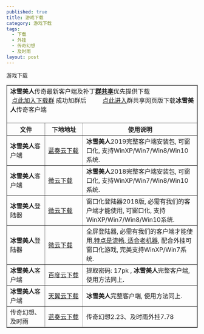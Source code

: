 ```yaml
---
published: true
title: 游戏下载
category: 游戏下载
tags: 
  - 下载
  - 外挂
  - 传奇幻想
  - 及时雨
layout: post
---
```

游戏下载

<table border="1" width="auto">
    <tbody>
        <tr class="firstRow">
            <td colspan="3">
                <strong>冰雪美人</strong>传奇最新客户端及补丁<span style="text-decoration:underline;"><strong>群共享</strong></span>优先提供下载<br/> &nbsp;<a href="http://jq.qq.com/?_wv=1027&k=46K2oXV" target="_blank">点此加入下载群</a> 成功加群后 &nbsp; &nbsp; &nbsp; &nbsp; &nbsp;<a href="http://qun.qzone.qq.com/group#!/498260881/share" target="_blank">点此进入</a>群共享网页版下载<strong>冰雪美人</strong>传奇客户端<br/> &nbsp;
            </td>
        </tr>
        <tr>
            <th width="20%">
                文件
            </th>
            <th width="20%">
                下地地址
            </th>
            <th width="60%">
                使用说明
            </th>
        </tr>
        <tr>
            <td>
                <strong>冰雪美人</strong>客户端
            </td>
            <td>
                <a href="https://www.lanzous.com/b796716" target="_blank">蓝奏云下载</a> 
            </td>
            <td>
                <strong>冰雪美人</strong>2019完整客户端安装包, 可窗口化, 支持WinXP/Win7/Win8/Win10系统.
            </td>
        </tr>
        <tr>
            <td>
                <strong>冰雪美人</strong>客户端
            </td>
            <td>
                <a href="https://share.weiyun.com/5Fb47Ia" target="_blank">微云下载</a> 
            </td>
            <td>
                <strong>冰雪美人</strong>2018完整客户端安装包, 可窗口化, 支持WinXP/Win7/Win8/Win10系统.
            </td>
        </tr>
        <tr>
            <td>
                <strong>冰雪美人</strong>登陆器
            </td>
            <td>
                <a href="https://share.weiyun.com/5p5KreV" target="_blank">微云下载</a> 
            </td>
            <td>
                窗口化登陆器2018版, 必需有我们的客户端才能使用, 可窗口化, 支持WinXP/Win7/Win8/Win10系统.
            </td>
        </tr>
        <tr>
            <td>
                <strong>冰雪美人</strong>登陆器
            </td>
            <td>
                <a href="https://share.weiyun.com/5KGU28c" target="_blank">微云下载</a> 
            </td>
            <td>
                全屏登陆器, 必需有我们的客户端才能使用,<ins>特点是流畅, 适合老机器</ins>, 配合外挂可窗口化游戏, 完美支持WinXP/Win7系统.
            </td>
        </tr>
        <tr>
            <td>
                <strong>冰雪美人</strong>客户端
            </td>
            <td>
                <a href="https://pan.baidu.com/share/init?shareid=3239359179&uk=3560243775" target="_blank">百度云下载</a> 
            </td>
            <td>
                提取密码: 17pk , <strong>冰雪美人</strong>完整客户端, 使用方法同上.
            </td>
        </tr>
        <tr>
            <td>
                <strong>冰雪美人</strong>客户端
            </td>
            <td>
                <a href="http://cloud.189.cn/t/FnE73ei2yEJv" target="_blank">天翼云下载</a> 
            </td>
            <td>
                <strong>冰雪美人</strong>完整客户端, 使用方法同上.
            </td>
        </tr>
        <tr>
            <td>
                传奇幻想、及时雨
            </td>
            <td>
                <a href="http://www.lanzous.com/b796706" target="_blank">蓝奏云下载</a> 
            </td>
            <td>
                传奇幻想2.23、及时雨外挂7.78
            </td>
        </tr>
    </tbody>
</table>
